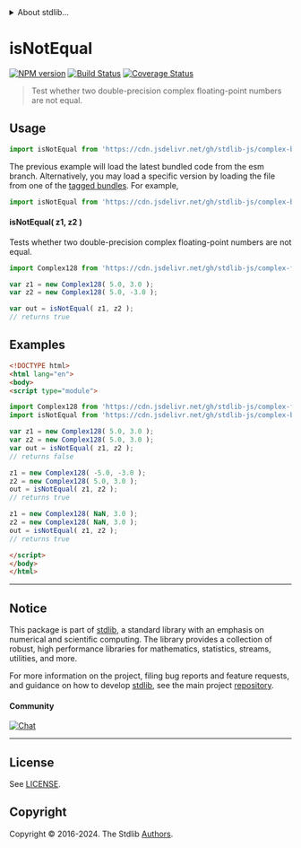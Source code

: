<!--

@license Apache-2.0

Copyright (c) 2024 The Stdlib Authors.

Licensed under the Apache License, Version 2.0 (the "License");
you may not use this file except in compliance with the License.
You may obtain a copy of the License at

   http://www.apache.org/licenses/LICENSE-2.0

Unless required by applicable law or agreed to in writing, software
distributed under the License is distributed on an "AS IS" BASIS,
WITHOUT WARRANTIES OR CONDITIONS OF ANY KIND, either express or implied.
See the License for the specific language governing permissions and
limitations under the License.

-->


<details>
  <summary>
    About stdlib...
  </summary>
  <p>We believe in a future in which the web is a preferred environment for numerical computation. To help realize this future, we've built stdlib. stdlib is a standard library, with an emphasis on numerical and scientific computation, written in JavaScript (and C) for execution in browsers and in Node.js.</p>
  <p>The library is fully decomposable, being architected in such a way that you can swap out and mix and match APIs and functionality to cater to your exact preferences and use cases.</p>
  <p>When you use stdlib, you can be absolutely certain that you are using the most thorough, rigorous, well-written, studied, documented, tested, measured, and high-quality code out there.</p>
  <p>To join us in bringing numerical computing to the web, get started by checking us out on <a href="https://github.com/stdlib-js/stdlib">GitHub</a>, and please consider <a href="https://opencollective.com/stdlib">financially supporting stdlib</a>. We greatly appreciate your continued support!</p>
</details>

# isNotEqual

[![NPM version][npm-image]][npm-url] [![Build Status][test-image]][test-url] [![Coverage Status][coverage-image]][coverage-url] <!-- [![dependencies][dependencies-image]][dependencies-url] -->

> Test whether two double-precision complex floating-point numbers are not equal.

<!-- Section to include introductory text. Make sure to keep an empty line after the intro `section` element and another before the `/section` close. -->

<section class="intro">

</section>

<!-- /.intro -->

<!-- Package usage documentation. -->



<section class="usage">

## Usage

```javascript
import isNotEqual from 'https://cdn.jsdelivr.net/gh/stdlib-js/complex-base-assert-is-not-equal@esm/index.mjs';
```
The previous example will load the latest bundled code from the esm branch. Alternatively, you may load a specific version by loading the file from one of the [tagged bundles](https://github.com/stdlib-js/complex-base-assert-is-not-equal/tags). For example,

```javascript
import isNotEqual from 'https://cdn.jsdelivr.net/gh/stdlib-js/complex-base-assert-is-not-equal@v0.2.1-esm/index.mjs';
```

#### isNotEqual( z1, z2 )

Tests whether two double-precision complex floating-point numbers are not equal.

```javascript
import Complex128 from 'https://cdn.jsdelivr.net/gh/stdlib-js/complex-float64@esm/index.mjs';

var z1 = new Complex128( 5.0, 3.0 );
var z2 = new Complex128( 5.0, -3.0 );

var out = isNotEqual( z1, z2 );
// returns true
```

</section>

<!-- /.usage -->

<!-- Package usage notes. Make sure to keep an empty line after the `section` element and another before the `/section` close. -->

<section class="notes">

</section>

<!-- /.notes -->

<!-- Package usage examples. -->

<section class="examples">

## Examples

<!-- eslint no-undef: "error" -->

```html
<!DOCTYPE html>
<html lang="en">
<body>
<script type="module">

import Complex128 from 'https://cdn.jsdelivr.net/gh/stdlib-js/complex-float64@esm/index.mjs';
import isNotEqual from 'https://cdn.jsdelivr.net/gh/stdlib-js/complex-base-assert-is-not-equal@esm/index.mjs';

var z1 = new Complex128( 5.0, 3.0 );
var z2 = new Complex128( 5.0, 3.0 );
var out = isNotEqual( z1, z2 );
// returns false

z1 = new Complex128( -5.0, -3.0 );
z2 = new Complex128( 5.0, 3.0 );
out = isNotEqual( z1, z2 );
// returns true

z1 = new Complex128( NaN, 3.0 );
z2 = new Complex128( NaN, 3.0 );
out = isNotEqual( z1, z2 );
// returns true

</script>
</body>
</html>
```

</section>

<!-- /.examples -->

<!-- C interface documentation. -->



<!-- Section to include cited references. If references are included, add a horizontal rule *before* the section. Make sure to keep an empty line after the `section` element and another before the `/section` close. -->

<section class="references">

</section>

<!-- /.references -->

<!-- Section for related `stdlib` packages. Do not manually edit this section, as it is automatically populated. -->

<section class="related">

</section>

<!-- /.related -->

<!-- Section for all links. Make sure to keep an empty line after the `section` element and another before the `/section` close. -->


<section class="main-repo" >

* * *

## Notice

This package is part of [stdlib][stdlib], a standard library with an emphasis on numerical and scientific computing. The library provides a collection of robust, high performance libraries for mathematics, statistics, streams, utilities, and more.

For more information on the project, filing bug reports and feature requests, and guidance on how to develop [stdlib][stdlib], see the main project [repository][stdlib].

#### Community

[![Chat][chat-image]][chat-url]

---

## License

See [LICENSE][stdlib-license].


## Copyright

Copyright &copy; 2016-2024. The Stdlib [Authors][stdlib-authors].

</section>

<!-- /.stdlib -->

<!-- Section for all links. Make sure to keep an empty line after the `section` element and another before the `/section` close. -->

<section class="links">

[npm-image]: http://img.shields.io/npm/v/@stdlib/complex-base-assert-is-not-equal.svg
[npm-url]: https://npmjs.org/package/@stdlib/complex-base-assert-is-not-equal

[test-image]: https://github.com/stdlib-js/complex-base-assert-is-not-equal/actions/workflows/test.yml/badge.svg?branch=v0.2.1
[test-url]: https://github.com/stdlib-js/complex-base-assert-is-not-equal/actions/workflows/test.yml?query=branch:v0.2.1

[coverage-image]: https://img.shields.io/codecov/c/github/stdlib-js/complex-base-assert-is-not-equal/main.svg
[coverage-url]: https://codecov.io/github/stdlib-js/complex-base-assert-is-not-equal?branch=main

<!--

[dependencies-image]: https://img.shields.io/david/stdlib-js/complex-base-assert-is-not-equal.svg
[dependencies-url]: https://david-dm.org/stdlib-js/complex-base-assert-is-not-equal/main

-->

[chat-image]: https://img.shields.io/gitter/room/stdlib-js/stdlib.svg
[chat-url]: https://app.gitter.im/#/room/#stdlib-js_stdlib:gitter.im

[stdlib]: https://github.com/stdlib-js/stdlib

[stdlib-authors]: https://github.com/stdlib-js/stdlib/graphs/contributors

[umd]: https://github.com/umdjs/umd
[es-module]: https://developer.mozilla.org/en-US/docs/Web/JavaScript/Guide/Modules

[deno-url]: https://github.com/stdlib-js/complex-base-assert-is-not-equal/tree/deno
[deno-readme]: https://github.com/stdlib-js/complex-base-assert-is-not-equal/blob/deno/README.md
[umd-url]: https://github.com/stdlib-js/complex-base-assert-is-not-equal/tree/umd
[umd-readme]: https://github.com/stdlib-js/complex-base-assert-is-not-equal/blob/umd/README.md
[esm-url]: https://github.com/stdlib-js/complex-base-assert-is-not-equal/tree/esm
[esm-readme]: https://github.com/stdlib-js/complex-base-assert-is-not-equal/blob/esm/README.md
[branches-url]: https://github.com/stdlib-js/complex-base-assert-is-not-equal/blob/main/branches.md

[stdlib-license]: https://raw.githubusercontent.com/stdlib-js/complex-base-assert-is-not-equal/main/LICENSE

</section>

<!-- /.links -->
